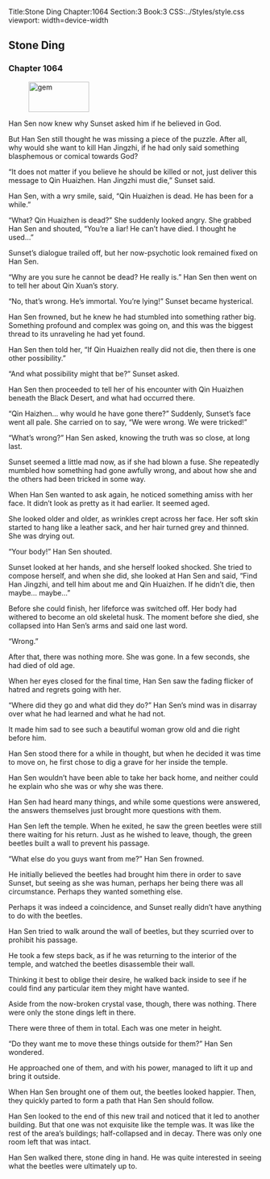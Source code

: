Title:Stone Ding 
Chapter:1064 
Section:3 
Book:3 
CSS:../Styles/style.css 
viewport: width=device-width
  
## Stone Ding
### Chapter 1064
  
<figure>
	<img src="../Images/gem.gif" alt="gem" id="gem" width="120" height="60" />
</figure>
  

  
Han Sen now knew why Sunset asked him if he believed in God.

But Han Sen still thought he was missing a piece of the puzzle. After all, why would she want to kill Han Jingzhi, if he had only said something blasphemous or comical towards God?

“It does not matter if you believe he should be killed or not, just deliver this message to Qin Huaizhen. Han Jingzhi must die,” Sunset said.

Han Sen, with a wry smile, said, “Qin Huaizhen is dead. He has been for a while.”

“What? Qin Huaizhen is dead?” She suddenly looked angry. She grabbed Han Sen and shouted, “You’re a liar! He can’t have died. I thought he used…”

Sunset’s dialogue trailed off, but her now-psychotic look remained fixed on Han Sen.

“Why are you sure he cannot be dead? He really is.” Han Sen then went on to tell her about Qin Xuan’s story.

“No, that’s wrong. He’s immortal. You’re lying!” Sunset became hysterical.

Han Sen frowned, but he knew he had stumbled into something rather big. Something profound and complex was going on, and this was the biggest thread to its unraveling he had yet found.

Han Sen then told her, “If Qin Huaizhen really did not die, then there is one other possibility.”

“And what possibility might that be?” Sunset asked.

Han Sen then proceeded to tell her of his encounter with Qin Huaizhen beneath the Black Desert, and what had occurred there.

“Qin Haizhen… why would he have gone there?” Suddenly, Sunset’s face went all pale. She carried on to say, “We were wrong. We were tricked!”

“What’s wrong?” Han Sen asked, knowing the truth was so close, at long last.

Sunset seemed a little mad now, as if she had blown a fuse. She repeatedly mumbled how something had gone awfully wrong, and about how she and the others had been tricked in some way.

When Han Sen wanted to ask again, he noticed something amiss with her face. It didn’t look as pretty as it had earlier. It seemed aged.

She looked older and older, as wrinkles crept across her face. Her soft skin started to hang like a leather sack, and her hair turned grey and thinned. She was drying out.

“Your body!” Han Sen shouted.

Sunset looked at her hands, and she herself looked shocked. She tried to compose herself, and when she did, she looked at Han Sen and said, “Find Han Jingzhi, and tell him about me and Qin Huaizhen. If he didn’t die, then maybe… maybe…”

Before she could finish, her lifeforce was switched off. Her body had withered to become an old skeletal husk. The moment before she died, she collapsed into Han Sen’s arms and said one last word.

“Wrong.”

After that, there was nothing more. She was gone. In a few seconds, she had died of old age.

When her eyes closed for the final time, Han Sen saw the fading flicker of hatred and regrets going with her.

“Where did they go and what did they do?” Han Sen’s mind was in disarray over what he had learned and what he had not.

It made him sad to see such a beautiful woman grow old and die right before him.

Han Sen stood there for a while in thought, but when he decided it was time to move on, he first chose to dig a grave for her inside the temple.

Han Sen wouldn’t have been able to take her back home, and neither could he explain who she was or why she was there.

Han Sen had heard many things, and while some questions were answered, the answers themselves just brought more questions with them.

Han Sen left the temple. When he exited, he saw the green beetles were still there waiting for his return. Just as he wished to leave, though, the green beetles built a wall to prevent his passage.

“What else do you guys want from me?” Han Sen frowned.

He initially believed the beetles had brought him there in order to save Sunset, but seeing as she was human, perhaps her being there was all circumstance. Perhaps they wanted something else.

Perhaps it was indeed a coincidence, and Sunset really didn’t have anything to do with the beetles.

Han Sen tried to walk around the wall of beetles, but they scurried over to prohibit his passage.

He took a few steps back, as if he was returning to the interior of the temple, and watched the beetles disassemble their wall.

Thinking it best to oblige their desire, he walked back inside to see if he could find any particular item they might have wanted.

Aside from the now-broken crystal vase, though, there was nothing. There were only the stone dings left in there.

There were three of them in total. Each was one meter in height.

“Do they want me to move these things outside for them?” Han Sen wondered.

He approached one of them, and with his power, managed to lift it up and bring it outside.

When Han Sen brought one of them out, the beetles looked happier. Then, they quickly parted to form a path that Han Sen should follow.

Han Sen looked to the end of this new trail and noticed that it led to another building. But that one was not exquisite like the temple was. It was like the rest of the area’s buildings; half-collapsed and in decay. There was only one room left that was intact.

Han Sen walked there, stone ding in hand. He was quite interested in seeing what the beetles were ultimately up to.